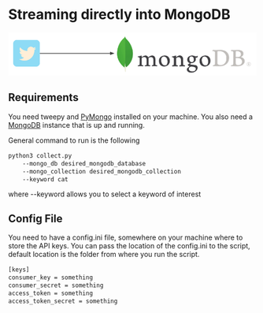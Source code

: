 # Streaming directly into MongoDB

![](../img/part_2.png)

## Requirements

You need tweepy and [PyMongo](https://pymongo.readthedocs.io/en/stable/) installed on your machine.
You also need a [MongoDB](https://www.mongodb.com/) instance that is up and running.

General command to run is the following

    python3 collect.py 
        --mongo_db desired_mongodb_database 
        --mongo_collection desired_mongodb_collection 
        --keyword cat
        
where --keyword allows you to select a keyword of interest

## Config File

You need to have a config.ini file, somewhere on your machine where to store the API keys. You can
pass the location of the config.ini to the script, default location is the folder from where you
run the script.

```
[keys]
consumer_key = something
consumer_secret = something
access_token = something
access_token_secret = something
```